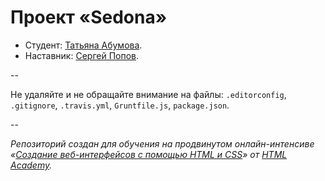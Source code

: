 # Проект «Sedona»

* Студент: [Татьяна Абумова](https://htmlacademy.ru/profile/id66875).
* Наставник: [Сергей Попов](https://htmlacademy.ru/profile/id42761).

--

Не удаляйте и не обращайте внимание на файлы: `.editorconfig`, `.gitignore`, `.travis.yml`, `Gruntfile.js`, `package.json`.

--

_Репозиторий создан для обучения на продвинутом онлайн-интенсиве «[Создание веб-интерфейсов с помощью HTML и CSS](https://htmlacademy.ru/advanced_intensive)» от [HTML Academy](https://htmlacademy.ru)._
